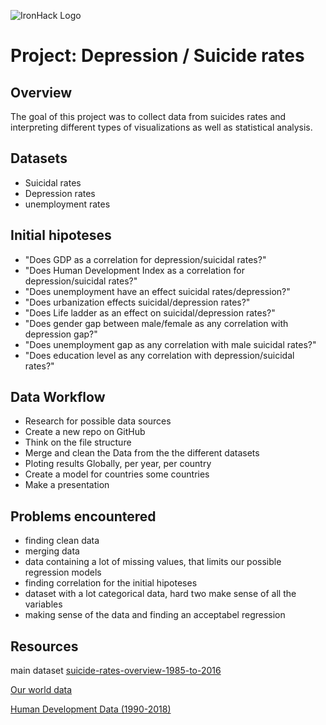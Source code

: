 ![IronHack Logo](https://s3-eu-west-1.amazonaws.com/ih-materials/uploads/upload_d5c5793015fec3be28a63c4fa3dd4d55.png)

# Project: Depression / Suicide rates

## Overview

The goal of this project was to collect data from suicides rates and interpreting different types of visualizations as well as statistical analysis. 

## Datasets

- Suicidal rates
- Depression rates
- unemployment rates

## Initial hipoteses

- "Does GDP as a correlation for depression/suicidal rates?"
- "Does Human Development Index as a correlation for depression/suicidal rates?"
- "Does unemployment have an effect suicidal rates/depression?"
- "Does urbanization effects suicidal/depression rates?"
- "Does Life ladder as an effect on suicidal/depression rates?"
- "Does gender gap between male/female as any correlation with depression gap?"
- "Does unemployment gap as any correlation with male suicidal rates?"
- "Does education level as any correlation with depression/suicidal rates?" 



## Data Workflow

* Research for possible data sources
* Create a new repo on GitHub
* Think on the file structure
* Merge and clean the Data from the the different datasets
* Ploting results Globally, per year, per country
* Create a model for countries some countries
* Make a presentation


## Problems encountered

* finding clean data
* merging data
* data containing a lot of missing values, that limits our possible regression models
* finding correlation for the initial hipoteses
* dataset with a lot categorical data, hard two make sense of all the variables
* making sense of the data and finding an acceptabel regression



## Resources

main dataset
<a href='https://www.kaggle.com/russellyates88/suicide-rates-overview-1985-to-2016'>suicide-rates-overview-1985-to-2016</a>

<a href='https://ourworldindata.org/'>Our world data</a>

<a href='http://hdr.undp.org/en/data'>Human Development Data (1990-2018)</a>














